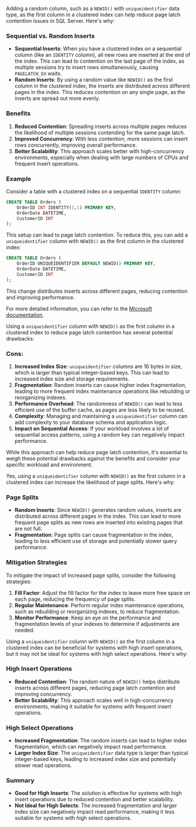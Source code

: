 Adding a random column, such as a `NEWID()` with `uniqueidentifier` data type, as the first column in a clustered index can help reduce page latch contention issues in SQL Server. Here's why:

### Sequential vs. Random Inserts
- **Sequential Inserts**: When you have a clustered index on a sequential column (like an `IDENTITY` column), all new rows are inserted at the end of the index. This can lead to contention on the last page of the index, as multiple sessions try to insert rows simultaneously, causing `PAGELATCH_EX` waits.
- **Random Inserts**: By using a random value like `NEWID()` as the first column in the clustered index, the inserts are distributed across different pages in the index. This reduces contention on any single page, as the inserts are spread out more evenly.

### Benefits
1. **Reduced Contention**: Spreading inserts across multiple pages reduces the likelihood of multiple sessions contending for the same page latch.
2. **Improved Concurrency**: With less contention, more sessions can insert rows concurrently, improving overall performance.
3. **Better Scalability**: This approach scales better with high-concurrency environments, especially when dealing with large numbers of CPUs and frequent insert operations.

### Example
Consider a table with a clustered index on a sequential `IDENTITY` column:
```sql
CREATE TABLE Orders (
    OrderID INT IDENTITY(1,1) PRIMARY KEY,
    OrderDate DATETIME,
    CustomerID INT
);
```
This setup can lead to page latch contention. To reduce this, you can add a `uniqueidentifier` column with `NEWID()` as the first column in the clustered index:
```sql
CREATE TABLE Orders (
    OrderID UNIQUEIDENTIFIER DEFAULT NEWID() PRIMARY KEY,
    OrderDate DATETIME,
    CustomerID INT
);
```
This change distributes inserts across different pages, reducing contention and improving performance.

For more detailed information, you can refer to the [Microsoft documentation](https://learn.microsoft.com/en-us/troubleshoot/sql/database-engine/performance/resolve-pagelatch-ex-contention).




Using a `uniqueidentifier` column with `NEWID()` as the first column in a clustered index to reduce page latch contention has several potential drawbacks:

### Cons:
1. **Increased Index Size**: `uniqueidentifier` columns are 16 bytes in size, which is larger than typical integer-based keys. This can lead to increased index size and storage requirements.
2. **Fragmentation**: Random inserts can cause higher index fragmentation, leading to more frequent index maintenance operations like rebuilding or reorganizing indexes.
3. **Performance Overhead**: The randomness of `NEWID()` can lead to less efficient use of the buffer cache, as pages are less likely to be reused.
4. **Complexity**: Managing and maintaining a `uniqueidentifier` column can add complexity to your database schema and application logic.
5. **Impact on Sequential Access**: If your workload involves a lot of sequential access patterns, using a random key can negatively impact performance.

While this approach can help reduce page latch contention, it's essential to weigh these potential drawbacks against the benefits and consider your specific workload and environment.


Yes, using a `uniqueidentifier` column with `NEWID()` as the first column in a clustered index can increase the likelihood of page splits. Here's why:

### Page Splits
- **Random Inserts**: Since `NEWID()` generates random values, inserts are distributed across different pages in the index. This can lead to more frequent page splits as new rows are inserted into existing pages that are not full.
- **Fragmentation**: Page splits can cause fragmentation in the index, leading to less efficient use of storage and potentially slower query performance.

### Mitigation Strategies
To mitigate the impact of increased page splits, consider the following strategies:
1. **Fill Factor**: Adjust the fill factor for the index to leave more free space on each page, reducing the frequency of page splits.
2. **Regular Maintenance**: Perform regular index maintenance operations, such as rebuilding or reorganizing indexes, to reduce fragmentation.
3. **Monitor Performance**: Keep an eye on the performance and fragmentation levels of your indexes to determine if adjustments are needed.


Using a `uniqueidentifier` column with `NEWID()` as the first column in a clustered index can be beneficial for systems with high insert operations, but it may not be ideal for systems with high select operations. Here's why:

### High Insert Operations
- **Reduced Contention**: The random nature of `NEWID()` helps distribute inserts across different pages, reducing page latch contention and improving concurrency.
- **Better Scalability**: This approach scales well in high-concurrency environments, making it suitable for systems with frequent insert operations.

### High Select Operations
- **Increased Fragmentation**: The random inserts can lead to higher index fragmentation, which can negatively impact read performance.
- **Larger Index Size**: The `uniqueidentifier` data type is larger than typical integer-based keys, leading to increased index size and potentially slower read operations.

### Summary
- **Good for High Inserts**: The solution is effective for systems with high insert operations due to reduced contention and better scalability.
- **Not Ideal for High Selects**: The increased fragmentation and larger index size can negatively impact read performance, making it less suitable for systems with high select operations.
